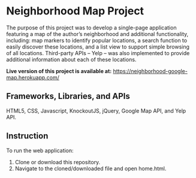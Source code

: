 # Neighborhood Map Project  
The purpose of this project was to develop a single-page application featuring a map of the author’s neighborhood
and additional functionality, including: map markers to identify popular locations, a search function to easily
discover these locations, and a list view to support simple browsing of all locations. Third-party
APIs – Yelp – was also implemented to provide additional information about each of these locations.  

**Live version of this project is available at:** https://neighborhood-google-map.herokuapp.com/
## Frameworks, Libraries, and APIs  
HTML5, CSS, Javascript, KnockoutJS, jQuery, Google Map API, and Yelp API.  
## Instruction  
To run the web application:  
1. Clone or download this repository.  
2. Navigate to the cloned/downloaded file and open home.html.

